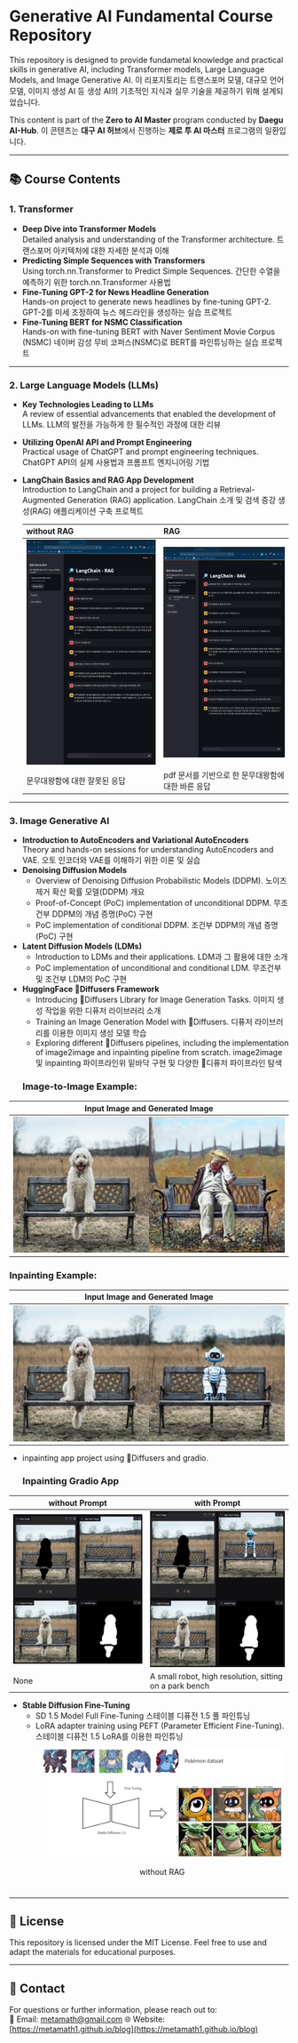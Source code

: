 # Generative AI Fundamental Course Repository

This repository is designed to provide fundametal knowledge and practical skills in generative AI, including Transformer models, Large Language Models, and Image Generative AI.
이 리포지토리는 트랜스포머 모델, 대규모 언어 모델, 이미지 생성 AI 등 생성 AI의 기초적인 지식과 실무 기술을 제공하기 위해 설계되었습니다.

This content is part of the **Zero to AI Master** program conducted by **Daegu AI-Hub**.
이 콘텐츠는 **대구 AI 허브**에서 진행하는 **제로 투 AI 마스터** 프로그램의 일환입니다.

---

## 📚 **Course Contents**

### 1. **Transformer**
- **Deep Dive into Transformer Models**  
  Detailed analysis and understanding of the Transformer architecture. 트랜스포머 아키텍처에 대한 자세한 분석과 이해
- **Predicting Simple Sequences with Transformers**  
  Using torch.nn.Transformer to Predict Simple Sequences. 간단한 수열을 예측하기 위한 torch.nn.Transformer 사용법 
- **Fine-Tuning GPT-2 for News Headline Generation**  
  Hands-on project to generate news headlines by fine-tuning GPT-2. GPT-2를 미세 조정하여 뉴스 헤드라인을 생성하는 실습 프로젝트
- **Fine-Tuning BERT for NSMC Classification**  
  Hands-on with fine-tuning BERT with Naver Sentiment Movie Corpus (NSMC) 네이버 감성 무비 코퍼스(NSMC)로 BERT를 파인튜닝하는 실습 프로젝트

---

### 2. **Large Language Models (LLMs)**
- **Key Technologies Leading to LLMs**  
  A review of essential advancements that enabled the development of LLMs. LLM의 발전을 가능하게 한 필수적인 과정에 대한 리뷰
- **Utilizing OpenAI API and Prompt Engineering**  
  Practical usage of ChatGPT and prompt engineering techniques. ChatGPT API의 실제 사용법과 프롬프트 엔지니어링 기법
- **LangChain Basics and RAG App Development**  
  Introduction to LangChain and a project for building a Retrieval-Augmented Generation (RAG) application. LangChain 소개 및 검색 증강 생성(RAG) 애플리케이션 구축 프로젝트
  
  | without RAG            | RAG                    |
  |---------------------------|--------------------------------|
  | ![without RAG](llm/rag-project/chat_wo_rag.png) | ![RAG](llm/rag-project/chat_rag.png) |
  | 문무대왕함에 대한 잘못된 응답 | pdf 문서를 기반으로 한 문무대왕함에 대한 바른 응답 |

---

### 3. **Image Generative AI**
- **Introduction to AutoEncoders and Variational AutoEncoders**  
  Theory and hands-on sessions for understanding AutoEncoders and VAE. 오토 인코더와 VAE를 이해하기 위한 이론 및 실습
- **Denoising Diffusion Models**  
  - Overview of Denoising Diffusion Probabilistic Models (DDPM). 노이즈 제거 확산 확률 모델(DDPM) 개요
  - Proof-of-Concept (PoC) implementation of unconditional DDPM. 무조건부 DDPM의 개념 증명(PoC) 구현 
  - PoC implementation of conditional DDPM. 조건부 DDPM의 개념 증명(PoC) 구현
- **Latent Diffusion Models (LDMs)**  
  - Introduction to LDMs and their applications. LDM과 그 활용에 대한 소개
  - PoC implementation of unconditional and conditional LDM. 무조건부 및 조건부 LDM의 PoC 구현
- **HuggingFace 🤗Diffusers Framework**  
  - Introducing 🤗Diffusers Library for Image Generation Tasks. 이미지 생성 작업을 위한 디퓨저 라이브러리 소개
  - Training an Image Generation Model with 🤗Diffusers. 디퓨저 라이브러리를 이용한 이미지 생성 모델 학습
  - Exploring different 🤗Diffusers pipelines, including the implementation of image2image and inpainting pipeline from scratch. image2image 및 inpainting 파이프라인위 밑바닥 구현 및 다양한 🤗디퓨저 파이프라인 탐색
  ### Image-to-Image Example:
| Input Image and Generated Image           |
|-------------------------|
| ![Output](image-genai/diffusers/grid_output_img2img.png) |

### Inpainting Example:
| Input Image and Generated Image           |
|-------------------------|
| ![Output](image-genai/diffusers/grid_output_inpaint.png) |
  
  - inpainting app project using 🤗Diffusers and gradio.
    ### Inpainting Gradio App
  | without Prompt            | with Prompt                    |
  |---------------------------|--------------------------------|
  | ![null prompt](image-genai/inpaint-project/null_prompt.png) | ![prompt](image-genai/inpaint-project/prompt.png) |
  | None |  A small robot, high resolution, sitting on a park bench |

- **Stable Diffusion Fine-Tuning**  
  - SD 1.5 Model Full Fine-Tuning 스테이블 디퓨전 1.5 풀 파인튜닝
  - LoRA adapter training using PEFT (Parameter Efficient Fine-Tuning). 스테이블 디퓨전 1.5 LoRA를 이용한 파인튜닝
    <div style="display: flex; flex-wrap: wrap; justify-content: space-around; text-align: center;">
    <div style="margin: 10px;">
      <img src="image-genai/diffusers/fine-tuning.png" alt="SD 1.5 fine-tuning" width="950"/>
      <p>without RAG</p>
    </div>
  </div>
---


## 📝 **License**
This repository is licensed under the MIT License. Feel free to use and adapt the materials for educational purposes.

---

## 📧 **Contact**
For questions or further information, please reach out to:  
📩 Email: metamath@gmail.com
🌐 Website: [https://metamath1.github.io/blog](https://metamath1.github.io/blog)
